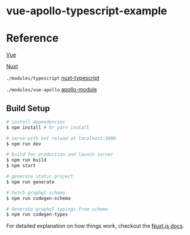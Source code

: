 # vue-apollo-typescript-example

> 
# Reference

[Vue](https://vuejs.org/index.html)

[Nuxt](https://nuxtjs.org/guide)

`./modules/typescript` [nuxt-typescript](https://github.com/nuxt/nuxt.js/tree/master/examples/typescript)

`./modules/vue-apollo` [apollo-module](https://github.com/nuxt-community/apollo-module)

## Build Setup

``` bash
# install dependencies
$ npm install # Or yarn install

# serve with hot reload at localhost:3000
$ npm run dev

# build for production and launch server
$ npm run build
$ npm start

# generate static project
$ npm run generate

# Fetch graphql schema
$ npm run codegen-schema

# Generate graphql typings from schema
$ npm run codegen-types

```

For detailed explanation on how things work, checkout the [Nuxt.js docs](https://github.com/nuxt/nuxt.js).
